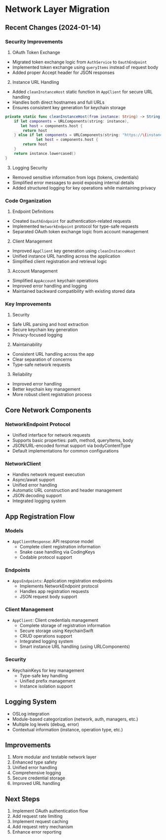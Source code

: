 # Network Layer Migration

## Recent Changes (2024-01-14)

### Security Improvements

1. OAuth Token Exchange
- Migrated token exchange logic from `AuthService` to `OauthEndpoint`
- Implemented token exchange using `queryItems` instead of request body
- Added proper Accept header for JSON responses

2. Instance URL Handling
- Added `cleanInstanceHost` static function in `AppClient` for secure URL handling
- Handles both direct hostnames and full URLs
- Ensures consistent key generation for keychain storage
```swift
private static func cleanInstanceHost(from instance: String) -> String {
    if let components = URLComponents(string: instance),
       let host = components.host {
        return host
    } else if let components = URLComponents(string: "https://\(instance)"),
              let host = components.host {
        return host
    }
    return instance.lowercased()
}
```

3. Logging Security
- Removed sensitive information from logs (tokens, credentials)
- Simplified error messages to avoid exposing internal details
- Added structured logging for key operations while maintaining privacy

### Code Organization

1. Endpoint Definitions
- Created `OauthEndpoint` for authentication-related requests
- Implemented `NetworkEndpoint` protocol for type-safe requests
- Separated OAuth token exchange logic from account management

2. Client Management
- Improved `AppClient` key generation using `cleanInstanceHost`
- Unified instance URL handling across the application
- Simplified client registration and retrieval logic

3. Account Management
- Simplified `AppAccount` keychain operations
- Improved error handling and logging
- Maintained backward compatibility with existing stored data

### Key Improvements

1. Security
- Safe URL parsing and host extraction
- Secure keychain key generation
- Privacy-focused logging

2. Maintainability
- Consistent URL handling across the app
- Clear separation of concerns
- Type-safe network requests

3. Reliability
- Improved error handling
- Better keychain key management
- More robust client registration process

## Core Network Components

### NetworkEndpoint Protocol
- Unified interface for network requests
- Supports basic properties: path, method, queryItems, body
- JSON/URL-encoded format support via bodyContentType
- Default implementations for common configurations

### NetworkClient
- Handles network request execution
- Async/await support
- Unified error handling
- Automatic URL construction and header management
- JSON decoding support
- Integrated logging system

## App Registration Flow

### Models
- `AppClientResponse`: API response model
  - Complete client registration information
  - Snake case handling via CodingKeys
  - Codable protocol support

### Endpoints
- `AppsEndpoints`: Application registration endpoints
  - Implements NetworkEndpoint protocol
  - Handles app registration requests
  - JSON request body support

### Client Management
- `AppClient`: Client credentials management
  - Complete storage of registration information
  - Secure storage using KeychainSwift
  - CRUD operations support
  - Integrated logging system
  - Smart instance URL handling (using URLComponents)

### Security
- KeychainKeys for key management
  - Type-safe key handling
  - Unified prefix management
  - Instance isolation support

## Logging System
- OSLog integration
- Module-based categorization (network, auth, managers, etc.)
- Multiple log levels (debug, error)
- Contextual information (instance, operation type, etc.)

## Improvements
1. More modular and testable network layer
2. Enhanced type safety
3. Unified error handling
4. Comprehensive logging
5. Secure credential storage
6. Improved URL handling

## Next Steps
1. Implement OAuth authentication flow
2. Add request rate limiting
3. Implement request caching
4. Add request retry mechanism
5. Enhance error reporting
